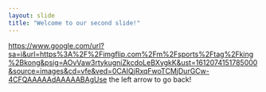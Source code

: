 ```yaml
---
layout: slide
title: "Welcome to our second slide!"
---
```

https://www.google.com/url?sa=i&url=https%3A%2F%2Fimgflip.com%2Fm%2Fsports%2Ftag%2Fking%2Bkong&psig=AOvVaw3rtykugniZkcdoLeBXygkK&ust=1612074151785000&source=images&cd=vfe&ved=0CAIQjRxqFwoTCMjDurGCw-4CFQAAAAAdAAAAABAgUse
the left arrow to go back!
